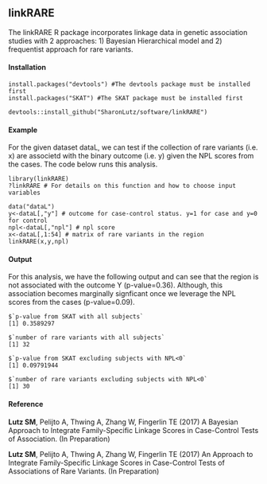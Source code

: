 ## linkRARE

The linkRARE R package incorporates linkage data in genetic association studies with 2 approaches: 1) Bayesian Hierarchical model and 2) frequentist approach for rare variants. 

#### Installation
```
install.packages("devtools") #The devtools package must be installed first
install.packages("SKAT") #The SKAT package must be installed first

devtools::install_github("SharonLutz/software/linkRARE")
```
#### Example
For the given dataset dataL, we can test if the collection of rare variants (i.e. x) are associetd with the binary outcome (i.e. y) given the NPL scores from the cases. The code below runs this analysis.
```
library(linkRARE)
?linkRARE # For details on this function and how to choose input variables

data("dataL")
y<-dataL[,"y"] # outcome for case-control status. y=1 for case and y=0 for control
npl<-dataL[,"npl"] # npl score
x<-dataL[,1:54] # matrix of rare variants in the region
linkRARE(x,y,npl)
```

#### Output
For this analysis, we have the following output and can see that the region is not associated with the outcome Y (p-value=0.36). Although, this association becomes marginally signficant once we leverage the NPL scores from the cases (p-value=0.09).
```
$`p-value from SKAT with all subjects`
[1] 0.3589297

$`number of rare variants with all subjects`
[1] 32

$`p-value from SKAT excluding subjects with NPL<0`
[1] 0.09791944

$`number of rare variants excluding subjects with NPL<0`
[1] 30
```
#### Reference
**Lutz SM**, Pelijto A, Thwing A, Zhang W, Fingerlin TE (2017) A Bayesian Approach to Integrate Family-Specific Linkage Scores in Case-Control Tests of Association. (In Preparation)

**Lutz SM**, Pelijto A, Thwing A,  Zhang W, Fingerlin TE (2017) An Approach to Integrate Family-Specific Linkage Scores in Case-Control Tests of Associations of Rare Variants. (In Preparation) 
